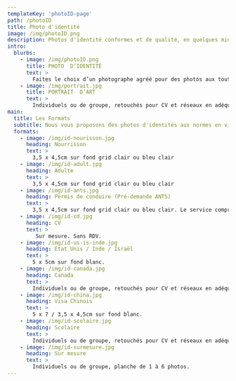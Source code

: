 ```yaml
---
templateKey: 'photoID-page'
path: /photoID
title: Photo d'identité
image: /img/photoID.png
description: Photos d'identité conformes et de qualité, en quelques minutes.
intro:
  blurbs:
    - image: /img/photoID.png
      title: PHOTO  D’IDENTITÉ
      text: >
        Faites le choix d’un photographe agréé pour des photos aux toutes normes, tous pays.
    - image: /img/portrait.jpg
      title: PORTRAIT  D’ART
      text: >
        Individuels ou de groupe, retouchés pour CV et réseaux en adéquation avec votre profil.
main:
  title: Les Formats
  subtitle: Nous vous proposons des photos d'identités aux normes en vigueur
  formats:
    - image: /img/id-nourisson.jpg
      heading: Nourrisson
      text: >
        3,5 x 4,5cm sur fond grid clair ou bleu clair
    - image: /img/id-adult.jpg
      heading: Adulte
      text: >
        3,5 x 4,5cm sur fond grid clair ou bleu clair
    - image: /img/id-ants.jpg
      heading: Permis de conduire (Pré-demande ANTS)
      text: >
        3,5 x 4,5cm sur fond grid clair ou bleu clair. Le service comprend la prise de vue, la collecte de votre signature, le reçu du dépôt électronique et la transmission sécurisée à l’ANTS.
    - image: /img/id-cd.jpg
      heading: CV
      text: >
         Sur mesure. Sans RDV.
    - image: /img/id-us-is-inde.jpg
      heading: Etat Unis / Inde / Israël
      text: >
        5 x 5cm sur fond blanc.
    - image: /img/id-canada.jpg
      heading: Canada
      text: >
        Individuels ou de groupe, retouchés pour CV et réseaux en adéquation avec votre profil.
    - image: /img/id-china.jpg
      heading: Visa Chinois
      text: >
        5 x 7 / 3,5 x 4,5cm sur fond blanc.
    - image: /img/id-scolaire.jpg
      heading: Scolaire
      text: >
        Individuels ou de groupe, retouchés pour CV et réseaux en adéquation avec votre profil.
    - image: /img/id-surmesure.jpg
      heading: Sur mesure
      text: >
        Individuels ou de groupe, planche de 1 à 6 photos.
---
```

